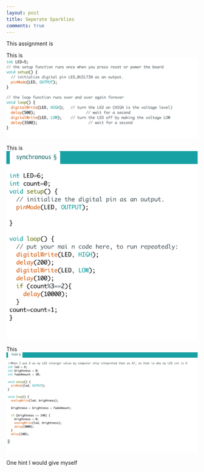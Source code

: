 ```yaml
---
layout: post 
title: Seperate Sparklies
comments: true
---
```

This assignment is 

This is 
![Flashbulb Code](/img/flashbulb.png)

This is
![Synchronous Code](/img/synchronous.png)

This
![Big Dipper](/img/bigdipper.png)

One hint I would give myself 
